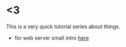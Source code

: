 # <3
This is a very quick tutorial series about things.

- for web server small intro [here](/ex001)


